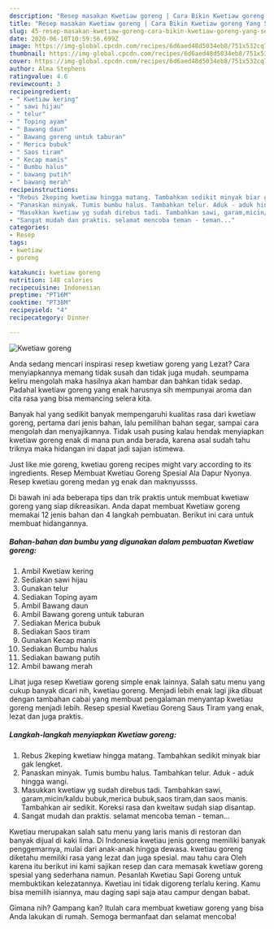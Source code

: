 ```yaml
---
description: "Resep masakan Kwetiaw goreng | Cara Bikin Kwetiaw goreng Yang Sedap"
title: "Resep masakan Kwetiaw goreng | Cara Bikin Kwetiaw goreng Yang Sedap"
slug: 45-resep-masakan-kwetiaw-goreng-cara-bikin-kwetiaw-goreng-yang-sedap
date: 2020-06-10T10:59:56.699Z
image: https://img-global.cpcdn.com/recipes/6d6aed48d5034eb8/751x532cq70/kwetiaw-goreng-foto-resep-utama.jpg
thumbnail: https://img-global.cpcdn.com/recipes/6d6aed48d5034eb8/751x532cq70/kwetiaw-goreng-foto-resep-utama.jpg
cover: https://img-global.cpcdn.com/recipes/6d6aed48d5034eb8/751x532cq70/kwetiaw-goreng-foto-resep-utama.jpg
author: Alma Stephens
ratingvalue: 4.6
reviewcount: 3
recipeingredient:
- " Kwetiaw kering"
- " sawi hijau"
- " telur"
- " Toping ayam"
- " Bawang daun"
- " Bawang goreng untuk taburan"
- " Merica bubuk"
- " Saos tiram"
- " Kecap manis"
- " Bumbu halus"
- " bawang putih"
- " bawang merah"
recipeinstructions:
- "Rebus 2keping kwetiaw hingga matang. Tambahkan sedikit minyak biar gak lengket."
- "Panaskan minyak. Tumis bumbu halus. Tambahkan telur. Aduk - aduk hingga wangi."
- "Masukkan kwetiaw yg sudah direbus tadi. Tambahkan sawi, garam,micin/kaldu bubuk,merica bubuk,saos tiram,dan saos manis. Tambahkan air sedikit. Koreksi rasa dan kweitaw sudah siap disantap."
- "Sangat mudah dan praktis. selamat mencoba teman - teman..."
categories:
- Resep
tags:
- kwetiaw
- goreng

katakunci: kwetiaw goreng 
nutrition: 148 calories
recipecuisine: Indonesian
preptime: "PT16M"
cooktime: "PT38M"
recipeyield: "4"
recipecategory: Dinner

---
```



![Kwetiaw goreng](https://img-global.cpcdn.com/recipes/6d6aed48d5034eb8/751x532cq70/kwetiaw-goreng-foto-resep-utama.jpg)

Anda sedang mencari inspirasi resep kwetiaw goreng yang Lezat? Cara menyiapkannya memang tidak susah dan tidak juga mudah. seumpama keliru mengolah maka hasilnya akan hambar dan bahkan tidak sedap. Padahal kwetiaw goreng yang enak harusnya sih mempunyai aroma dan cita rasa yang bisa memancing selera kita.

Banyak hal yang sedikit banyak mempengaruhi kualitas rasa dari kwetiaw goreng, pertama dari jenis bahan, lalu pemilihan bahan segar, sampai cara mengolah dan menyajikannya. Tidak usah pusing kalau hendak menyiapkan kwetiaw goreng enak di mana pun anda berada, karena asal sudah tahu triknya maka hidangan ini dapat jadi sajian istimewa.

Just like mie goreng, kwetiau goreng recipes might vary according to its ingredients. Resep Membuat Kwetiau Goreng Spesial Ala Dapur Nyonya. Resep kwetiau goreng medan yg enak dan maknyussss.


Di bawah ini ada beberapa tips dan trik praktis untuk membuat kwetiaw goreng yang siap dikreasikan. Anda dapat membuat Kwetiaw goreng memakai 12 jenis bahan dan 4 langkah pembuatan. Berikut ini cara untuk membuat hidangannya.

<!--inarticleads1-->

##### Bahan-bahan dan bumbu yang digunakan dalam pembuatan Kwetiaw goreng:

1. Ambil  Kwetiaw kering
1. Sediakan  sawi hijau
1. Gunakan  telur
1. Sediakan  Toping ayam
1. Ambil  Bawang daun
1. Ambil  Bawang goreng untuk taburan
1. Sediakan  Merica bubuk
1. Sediakan  Saos tiram
1. Gunakan  Kecap manis
1. Sediakan  Bumbu halus
1. Sediakan  bawang putih
1. Ambil  bawang merah


Lihat juga resep Kwetiaw goreng simple enak lainnya. Salah satu menu yang cukup banyak dicari nih, kwetiau goreng. Menjadi lebih enak lagi jika dibuat dengan tambahan cabai yang membuat pengalaman menyantap kwetiau goreng menjadi lebih. Resep spesial Kwetiau Goreng Saus Tiram yang enak, lezat dan juga praktis. 

<!--inarticleads2-->

##### Langkah-langkah menyiapkan Kwetiaw goreng:

1. Rebus 2keping kwetiaw hingga matang. Tambahkan sedikit minyak biar gak lengket.
1. Panaskan minyak. Tumis bumbu halus. Tambahkan telur. Aduk - aduk hingga wangi.
1. Masukkan kwetiaw yg sudah direbus tadi. Tambahkan sawi, garam,micin/kaldu bubuk,merica bubuk,saos tiram,dan saos manis. Tambahkan air sedikit. Koreksi rasa dan kweitaw sudah siap disantap.
1. Sangat mudah dan praktis. selamat mencoba teman - teman...


Kwetiau merupakan salah satu menu yang laris manis di restoran dan banyak dijual di kaki lima. Di Indonesia kwetiau jenis goreng memiliki banyak penggemarnya, mulai dari anak-anak hingga dewasa. kwetiau goreng diketahu memiliki rasa yang lezat dan juga spesial. mau tahu cara Oleh karena itu berikut ini kami sajikan resep dan cara memasak kwetiaw goreng spesial yang sederhana namun. Pesanlah Kwetiau Sapi Goreng untuk membuktikan kelezatannya. Kwetiau ini tidak digoreng terlalu kering. Kamu bisa memilih isiannya, mau daging sapi saja atau campur dengan babat. 

Gimana nih? Gampang kan? Itulah cara membuat kwetiaw goreng yang bisa Anda lakukan di rumah. Semoga bermanfaat dan selamat mencoba!
